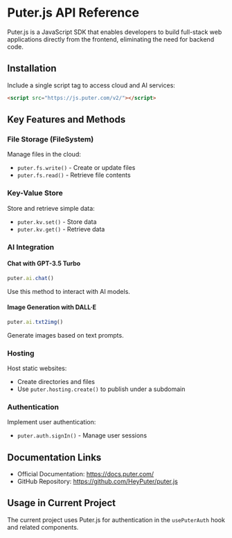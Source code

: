 # Puter.js API Reference

Puter.js is a JavaScript SDK that enables developers to build full-stack web applications directly from the frontend, eliminating the need for backend code.

## Installation
Include a single script tag to access cloud and AI services:
```html
<script src="https://js.puter.com/v2/"></script>
```

## Key Features and Methods

### File Storage (FileSystem)
Manage files in the cloud:
- `puter.fs.write()` - Create or update files
- `puter.fs.read()` - Retrieve file contents

### Key-Value Store
Store and retrieve simple data:
- `puter.kv.set()` - Store data
- `puter.kv.get()` - Retrieve data

### AI Integration

#### Chat with GPT-3.5 Turbo
```javascript
puter.ai.chat()
```
Use this method to interact with AI models.

#### Image Generation with DALL·E
```javascript
puter.ai.txt2img()
```
Generate images based on text prompts.

### Hosting
Host static websites:
- Create directories and files
- Use `puter.hosting.create()` to publish under a subdomain

### Authentication
Implement user authentication:
- `puter.auth.signIn()` - Manage user sessions

## Documentation Links
- Official Documentation: https://docs.puter.com/
- GitHub Repository: https://github.com/HeyPuter/puter.js

## Usage in Current Project
The current project uses Puter.js for authentication in the `usePuterAuth` hook and related components.
